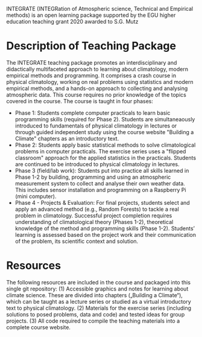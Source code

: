INTEGRATE (INTEGRation of Atmospheric science, Technical and Empirical methods) is an open learning package supported by the EGU higher education teaching grant 2020 awarded to S.G. Mutz

# Description of Teaching Package
The INTEGRATE teaching package promotes an interdisciplinary and didactically multifaceted approach to learning about climatology, modern empirical methods and programming. It comprises a crash course in physical climatology, working on real problems using statistics and modern empirical methods, and a hands-on approach to collecting and analysing atmospheric data. This course requires no prior knowledge of the topics covered in the course. 
The course is taught in four phases:

- Phase 1: Students complete computer practicals to learn basic programming skills (required for Phase 2). Students are simultaneaously introduced to fundamentals of physical climatology in lectures or through guided independent study using the course website "Building a Climate" chapters as an introductory text.
- Phase 2: Students apply basic statistical methods to solve climatological problems in computer practicals. The exercise series uses a "flipped classroom" approach for the applied statistics in the practicals. Students are continued to be introduced to physical climatology in lectures. 
- Phase 3 (field/lab work): Students put into practice all skills learned in Phase 1-2 by building, programming and using an atmospheric measurement system to collect and analyse their own weather data. This includes sensor installation and programming on a Raspberry Pi (mini computer).
- Phase 4 - Projects & Evaluation: For final projects, students select and apply an advanced method (e.g., Random Forests) to tackle a real problem in climatology. Successful project completion requires understanding of climatological theory (Phases 1-2), theoretical knowledge of the method and programming skills (Phase 1-2). Students’ learning is assessed based on the project work and their communication of the problem, its scientific context and solution. 

# Resources
The following resources are included in the course and packaged into this single git repository:
(1) Accessible graphics and notes for learning about climate science. These are divided into chapters („Building a Climate“), which can be taught as a lecture series or studied as a virtual introductory text to physical climatology. (2) Materials for the exercise series (including solutions to posed problems, data and code) and tested ideas for group projects. (3) All code required to compile the teaching materials into a complete course website.
